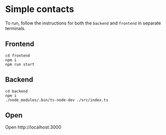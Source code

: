 # Simple contacts

To run, follow the instructions for both the `backend` and `frontend` in separate terminals.

## Frontend

```
cd frontend
npm i
npm run start
```

## Backend

```
cd backend
npm i
./node_modules/.bin/ts-node-dev ./src/index.ts
```

## Open

Open http://localhost:3000
